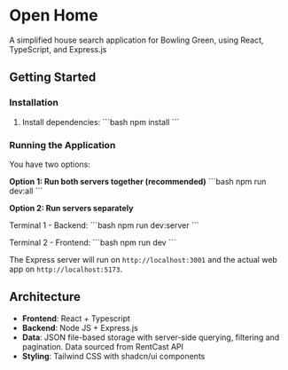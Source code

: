 # Open Home

A simplified house search application for Bowling Green, using React, TypeScript, and Express.js

## Getting Started

### Installation

1. Install dependencies:
\`\`\`bash
npm install
\`\`\`

### Running the Application

You have two options:

**Option 1: Run both servers together (recommended)**
\`\`\`bash
npm run dev:all
\`\`\`

**Option 2: Run servers separately**

Terminal 1 - Backend:
\`\`\`bash
npm run dev:server
\`\`\`

Terminal 2 - Frontend:
\`\`\`bash
npm run dev
\`\`\`

The Express server will run on `http://localhost:3001` and the actual web app on `http://localhost:5173`.

## Architecture

- **Frontend**: React + Typescript
- **Backend**: Node JS + Express.js
- **Data**: JSON file-based storage with server-side querying, filtering and pagination. Data sourced from RentCast API
- **Styling**: Tailwind CSS with shadcn/ui components
